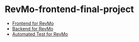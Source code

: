 # RevMo-frontend-final-project

- [Frontend for RevMo](https://github.com/mahwishubham/RevMo-frontend-final-project)
- [Backend for RevMo](https://github.com/mahwishubham/RevMo-java-backend)
- [Automated Test for RevMo](https://github.com/mahwishubham/project3Test)
